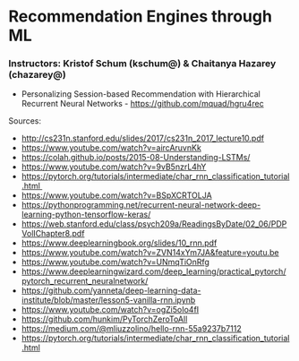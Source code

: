 # Recommendation Engines through ML

### Instructors: Kristof Schum (kschum@) & Chaitanya Hazarey (chazarey@)

* Personalizing Session-based Recommendation with Hierarchical Recurrent Neural Networks - https://github.com/mquad/hgru4rec

Sources: 

* http://cs231n.stanford.edu/slides/2017/cs231n_2017_lecture10.pdf
* https://www.youtube.com/watch?v=aircAruvnKk
* https://colah.github.io/posts/2015-08-Understanding-LSTMs/
* https://www.youtube.com/watch?v=9vB5nzrL4hY
* https://pytorch.org/tutorials/intermediate/char_rnn_classification_tutorial.html 
* https://www.youtube.com/watch?v=BSpXCRTOLJA
* https://pythonprogramming.net/recurrent-neural-network-deep-learning-python-tensorflow-keras/
* https://web.stanford.edu/class/psych209a/ReadingsByDate/02_06/PDPVolIChapter8.pdf
* https://www.deeplearningbook.org/slides/10_rnn.pdf
* https://www.youtube.com/watch?v=ZVN14xYm7JA&feature=youtu.be
* https://www.youtube.com/watch?v=UNmqTiOnRfg
* https://www.deeplearningwizard.com/deep_learning/practical_pytorch/pytorch_recurrent_neuralnetwork/
* https://github.com/yanneta/deep-learning-data-institute/blob/master/lesson5-vanilla-rnn.ipynb
* https://www.youtube.com/watch?v=ogZi5oIo4fI
* https://github.com/hunkim/PyTorchZeroToAll
* https://medium.com/@mliuzzolino/hello-rnn-55a9237b7112
* https://pytorch.org/tutorials/intermediate/char_rnn_classification_tutorial.html



